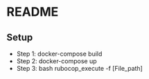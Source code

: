 # README

## Setup

- Step 1: docker-compose build
- Step 2: docker-compose up
- Step 3: bash rubocop_execute -f [File_path]
